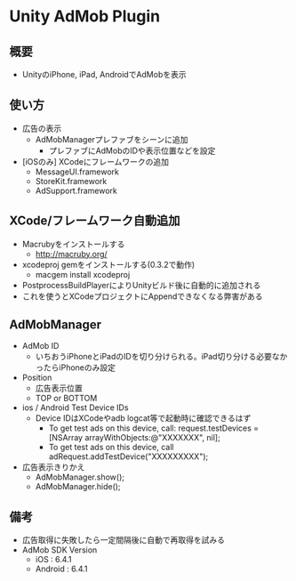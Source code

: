 Unity AdMob Plugin
===============

概要
---------------
 * UnityのiPhone, iPad, AndroidでAdMobを表示

使い方
-------
 * 広告の表示
   * AdMobManagerプレファブをシーンに追加
     * プレファブにAdMobのIDや表示位置などを設定
 * [iOSのみ] XCodeにフレームワークの追加
   * MessageUI.framework
   * StoreKit.framework
   * AdSupport.framework

XCode/フレームワーク自動追加
----------------
 * Macrubyをインストールする
   * http://macruby.org/
 * xcodeproj gemをインストールする(0.3.2で動作)
   * macgem install xcodeproj
 * PostprocessBuildPlayerによりUnityビルド後に自動的に追加される
 * これを使うとXCodeプロジェクトにAppendできなくなる弊害がある

AdMobManager
------------------
 * AdMob ID
   * いちおうiPhoneとiPadのIDを切り分けられる。iPad切り分ける必要なかったらiPhoneのみ設定
 * Position
   * 広告表示位置
   * TOP or BOTTOM
 * ios / Android Test Device IDs
   * Device IDはXCodeやadb logcat等で起動時に確認できるはず
     * <Google> To get test ads on this device, call: request.testDevices = [NSArray arrayWithObjects:@"XXXXXXX", nil];
     * To get test ads on this device, call adRequest.addTestDevice("XXXXXXXXX");
 * 広告表示きりかえ
   * AdMobManager.show();
   * AdMobManager.hide();

備考
-----
 * 広告取得に失敗したら一定間隔後に自動で再取得を試みる
 * AdMob SDK Version
   * iOS : 6.4.1
   * Android : 6.4.1


